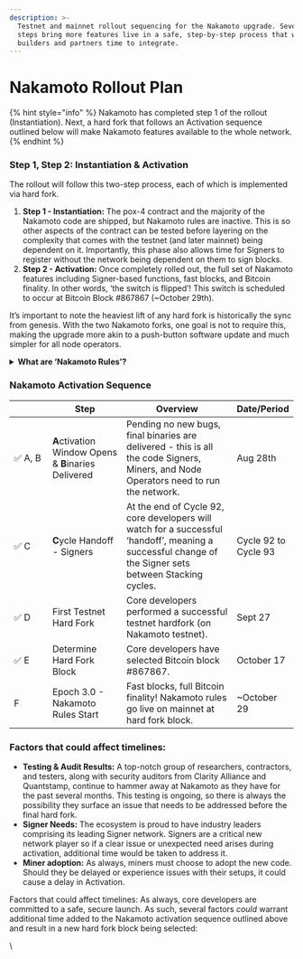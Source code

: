 ```yaml
---
description: >-
  Testnet and mainnet rollout sequencing for the Nakamoto upgrade. Several key
  steps bring more features live in a safe, step-by-step process that will give
  builders and partners time to integrate.
---
```


# Nakamoto Rollout Plan

{% hint style="info" %}
Nakamoto has completed step 1 of the rollout (Instantiation). Next, a hard fork that follows an Activation sequence outlined below will make Nakamoto features available to the whole network.&#x20;
{% endhint %}

### Step 1, Step 2: Instantiation & Activation

The rollout will follow this two-step process, each of which is implemented via hard fork. &#x20;

1. **Step 1 - Instantiation:** The pox-4 contract and the majority of the Nakamoto code are shipped, but Nakamoto rules are inactive. This is so other aspects of the contract can be tested before layering on the complexity that comes with the testnet (and later mainnet) being dependent on it. Importantly, this phase also allows time for Signers to register without the network being dependent on them to sign blocks.
2. **Step 2 - Activation:** Once completely rolled out, the full set of Nakamoto features including Signer-based functions, fast blocks, and Bitcoin finality. In other words, ‘the switch is flipped’! This switch is scheduled to occur at Bitcoin Block #867867 (\~October 29th).

It’s important to note the heaviest lift of any hard fork is historically the sync from genesis. With the two Nakamoto forks, one goal is not to require this, making the upgrade more akin to a push-button software update and much simpler for all node operators.

<details>

<summary><strong>What are ‘Nakamoto Rules’?</strong></summary>

Nakamoto rules are the logic that makes Nakamoto different than the version before it called Stacks 2.4. The key difference is that under Nakamoto, block validation logic requires Signers to sign the blocks to be confirmed as anchor blocks. At Step 1 (Instantiation), this logic, or the ‘Nakamoto Rules’ remains inactive, meaning the network follows the block validation rules of Stacks 2.4. Once the testnet (and later mainnet) reaches Activation, the network switches to running these Nakamoto rules and all the features we’re excited about go live for everybody.

</details>

### Nakamoto Activation Sequence

<table><thead><tr><th width="106"></th><th width="169">Step	</th><th width="319">Overview	</th><th>Date/Period</th></tr></thead><tbody><tr><td>✅ A, B</td><td><strong>A</strong>ctivation Window Opens &#x26; <strong>B</strong>inaries Delivered</td><td>Pending no new bugs, final binaries are delivered - this is all the code Signers, Miners, and Node Operators need to run the network.</td><td>Aug 28th</td></tr><tr><td>✅ C</td><td><strong>C</strong>ycle Handoff - Signers</td><td>At the end of Cycle 92, core developers will watch for a successful ‘handoff’, meaning a successful change of the Signer sets between Stacking cycles.</td><td>Cycle 92 to Cycle 93</td></tr><tr><td>✅ D</td><td>First Testnet Hard Fork</td><td>Core developers performed a successful testnet hardfork (on Nakamoto testnet).</td><td>Sept 27</td></tr><tr><td>✅ E</td><td>Determine Hard Fork Block</td><td>Core developers have selected Bitcoin block #867867.</td><td>October 17</td></tr><tr><td>F</td><td>Epoch 3.0 - Nakamoto Rules Start</td><td>Fast blocks, full Bitcoin finality! Nakamoto rules go live on mainnet at hard fork block.</td><td>~October 29</td></tr></tbody></table>

### Factors that could affect timelines:

* **Testing & Audit Results:** A top-notch group of researchers, contractors, and testers, along with security auditors from Clarity Alliance and Quantstamp, continue to hammer away at Nakamoto as they have for the past several months. This testing is ongoing, so there is always the possibility they surface an issue that needs to be addressed before the final hard fork.
* **Signer Needs:** The ecosystem is proud to have industry leaders comprising its leading Signer network. Signers are a critical new network player so if a clear issue or unexpected need arises during activation, additional time would be taken to address it.
* **Miner adoption:** As always, miners must choose to adopt the new code. Should they be delayed or experience issues with their setups, it could cause a delay in Activation.

Factors that could affect timelines: As always, core developers are committed to a safe, secure launch. As such, several factors _could_ warrant additional time added to the Nakamoto activation sequence outlined above and result in a new hard fork block being selected:

\
